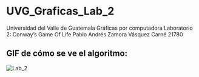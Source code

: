 # UVG_Graficas_Lab_2
Universidad del Valle de Guatemala
Gráficas por computadora
Laboratorio 2: Conway’s Game Of Life
Pablo Andrés Zamora Vásquez
Carné 21780

## GIF de cómo se ve el algoritmo:

![Lab_2](https://github.com/pabloozamora/UVG_Graficas_Lab_2/assets/77593400/32873850-6744-4e89-9bb9-8d529da9e4eb)
